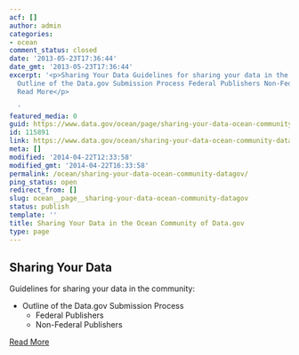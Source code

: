 ```yaml
---
acf: []
author: admin
categories:
- ocean
comment_status: closed
date: '2013-05-23T17:36:44'
date_gmt: '2013-05-23T17:36:44'
excerpt: '<p>Sharing Your Data Guidelines for sharing your data in the community:
  Outline of the Data.gov Submission Process Federal Publishers Non-Federal Publishers
  Read More</p>

  '
featured_media: 0
guid: https://www.data.gov/ocean/page/sharing-your-data-ocean-community-datagov
id: 115891
link: https://www.data.gov/ocean/sharing-your-data-ocean-community-datagov
meta: []
modified: '2014-04-22T12:33:58'
modified_gmt: '2014-04-22T16:33:58'
permalink: /ocean/sharing-your-data-ocean-community-datagov/
ping_status: open
redirect_from: []
slug: ocean__page__sharing-your-data-ocean-community-datagov
status: publish
template: ''
title: Sharing Your Data in the Ocean Community of Data.gov
type: page
---
```


Sharing Your Data
-----------------


Guidelines for sharing your data in the community:


* Outline of the Data.gov Submission Process
	+ Federal Publishers
	+ Non-Federal Publishers


[Read More](/ocean/page/sharing-your-data-ocean-community-datagov-subpage)



